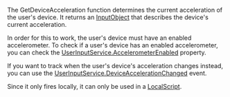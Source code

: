 The GetDeviceAcceleration function determines the current acceleration of the user's device. It returns an [InputObject](https://developer.roblox.com/en-us/api-reference/class/InputObject) that describes the device's current acceleration.

In order for this to work, the user's device must have an enabled accelerometer. To check if a user's device has an enabled accelerometer, you can check the [UserInputService.AccelerometerEnabled](https://developer.roblox.com/en-us/api-reference/property/UserInputService/AccelerometerEnabled) property.

If you want to track when the user's device's acceleration changes instead, you can use the [UserInputService.DeviceAccelerationChanged](https://developer.roblox.com/en-us/api-reference/event/UserInputService/DeviceAccelerationChanged) event.

Since it only fires locally, it can only be used in a [LocalScript](https://developer.roblox.com/en-us/api-reference/class/LocalScript).